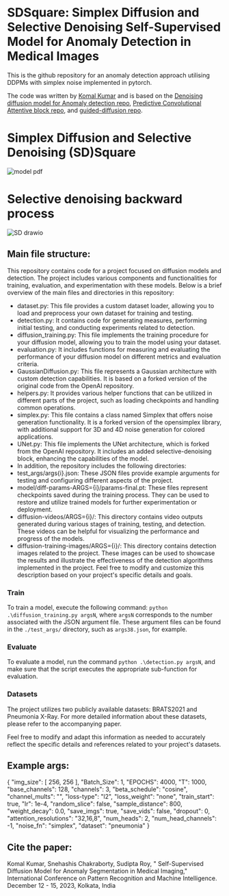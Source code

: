 # SDSquare: Simplex Diffusion and Selective Denoising Self-Supervised Model for Anomaly Detection in Medical Images

This is the github repository for an anomaly detection approach utilising DDPMs with simplex noise implemented in
pytorch.

The code was written by [Komal Kumar](https://github.com/MAXNORM8650) and is based on
the [Denoising diffusion model for Anomaly detection repo](https://github.com/Julian-Wyatt/AnoDDPM), [Predictive Convolutional Attentive block repo](https://github.com/ristea/sspcab), and [guided-diffusion repo](https://github.com/openai/guided-diffusion).
#	Simplex Diffusion and Selective Denoising (SD)Square
![model pdf](https://user-images.githubusercontent.com/97806194/225223535-0ae2064d-1a00-4649-83af-353edc7d58b5.png)
# Selective denoising backward process
![SD drawio](https://user-images.githubusercontent.com/97806194/225223942-f6800cad-63c4-42d6-a40d-cf55e6a450e2.png)


## Main file structure:
This repository contains code for a project focused on diffusion models and detection. The project includes various components and functionalities for training, evaluation, and experimentation with these models. Below is a brief overview of the main files and directories in this repository:
* dataset.py: This file provides a custom dataset loader, allowing you to load and preprocess your own dataset for training and testing.
* detection.py: It contains code for generating measures, performing initial testing, and conducting experiments related to detection.
* diffusion_training.py: This file implements the training procedure for your diffusion model, allowing you to train the model using your dataset.
* evaluation.py: It includes functions for measuring and evaluating the performance of your diffusion model on different metrics and evaluation criteria.
* GaussianDiffusion.py: This file represents a Gaussian architecture with custom detection capabilities. It is based on a forked version of the original code from the OpenAI repository.
* helpers.py: It provides various helper functions that can be utilized in different parts of the project, such as loading checkpoints and handling common operations.
* simplex.py: This file contains a class named Simplex that offers noise generation functionality. It is a forked version of the opensimplex library, with additional support for 3D and 4D noise generation for colored applications.
* UNet.py: This file implements the UNet architecture, which is forked from the OpenAI repository. It includes an added selective-denoising block, enhancing the capabilities of the model.
* In addition, the repository includes the following directories:
* test_args/args{i}.json: These JSON files provide example arguments for testing and configuring different aspects of the project.
* model/diff-params-ARGS={i}/params-final.pt: These files represent checkpoints saved during the training process. They can be used to restore and utilize trained models for further experimentation or deployment.
* diffusion-videos/ARGS={i}/: This directory contains video outputs generated during various stages of training, testing, and detection. These videos can be helpful for visualizing the performance and progress of the models.
* diffusion-training-images/ARGS={i}/: This directory contains detection images related to the project. These images can be used to showcase the results and illustrate the effectiveness of the detection algorithms implemented in the project.
Feel free to modify and customize this description based on your project's specific details and goals.
### Train

To train a model, execute the following command: `python .\diffusion_training.py argsN`, where `argsN` corresponds to the number associated with the JSON argument file. These argument files can be found in the `./test_args/` directory, such as `args38.json`, for example.

### Evaluate

To evaluate a model, run the command `python .\detection.py argsN`, and make sure that the script executes the appropriate sub-function for evaluation.

### Datasets

The project utilizes two publicly available datasets: BRATS2021 and Pneumonia X-Ray. For more detailed information about these datasets, please refer to the accompanying paper.

Feel free to modify and adapt this information as needed to accurately reflect the specific details and references related to your project's datasets.
## Example args:

{
  "img_size": [
    256,
    256
  ],
  "Batch_Size": 1,
  "EPOCHS": 4000,
  "T": 1000,
  "base_channels": 128,
  "channels": 3,
  "beta_schedule": "cosine",
  "channel_mults": "",
  "loss-type": "l2",
  "loss_weight": "none",
  "train_start": true,
  "lr": 1e-4,
  "random_slice": false,
  "sample_distance": 800,
  "weight_decay": 0.0,
  "save_imgs": true,
  "save_vids": false,
  "dropout": 0,
  "attention_resolutions": "32,16,8",
  "num_heads": 2,
  "num_head_channels": -1,
  "noise_fn": "simplex",
  "dataset": "pneumonia"
}
## Cite the paper:
Komal Kumar, Snehashis Chakraborty, Sudipta Roy, " Self-Supervised Diffusion Model for Anomaly Segmentation in Medical Imaging," International Conference on Pattern Recognition and Machine Intelligence. December 12 - 15, 2023, Kolkata, India
